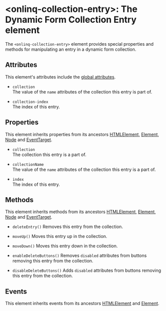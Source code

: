 # &lt;onlinq-collection-entry&gt;: The Dynamic Form Collection Entry element

The `<onlinq-collection-entry>` element provides special properties and methods
for  manipulating an entry in a dynamic form collection.

## Attributes

This element's attributes include the [global attributes][mdn-global-attributes].

- `collection`  
  The value of the `name` attributes of the collection this entry is part of.

- `collection-index`  
  The index of this entry.

## Properties

This element inherits properties from its ancestors [HTMLElement][mdn-htmlelement],
[Element][mdn-element], [Node][mdn-node] and [EventTarget][mdn-eventtarget].

- `collection`  
  The collection this entry is a part of.

- `collectionName`  
  The value of the `name` attributes of the collection this entry is a part of.

- `index`  
  The index of this entry.

## Methods

This element inherits methods from its ancestors [HTMLElement][mdn-htmlelement],
[Element][mdn-element], [Node][mdn-node] and [EventTarget][mdn-eventtarget].

- `deleteEntry()`
  Removes this entry from the collection.

- `moveUp()`
  Moves this entry up in the collection.

- `moveDown()`
  Moves this entry down in the collection.

- `enableDeleteButtons()`
  Removes `disabled` attributes from buttons removing this entry from the
  collection.

- `disableDeleteButtons()`
  Adds `disabled` attributes from buttons removing this entry from the
  collection.

## Events

This element inherits events from its ancestors [HTMLElement][mdn-htmlelement]
and [Element][mdn-element].

[mdn-global-attributes]: https://developer.mozilla.org/en-US/docs/Web/HTML/Global_attributes
[mdn-htmlelement]: https://developer.mozilla.org/en-US/docs/Web/API/HTMLElement
[mdn-element]: https://developer.mozilla.org/en-US/docs/Web/API/Element
[mdn-node]: https://developer.mozilla.org/en-US/docs/Web/API/Node
[mdn-eventtarget]: https://developer.mozilla.org/en-US/docs/Web/API/EventTarget
